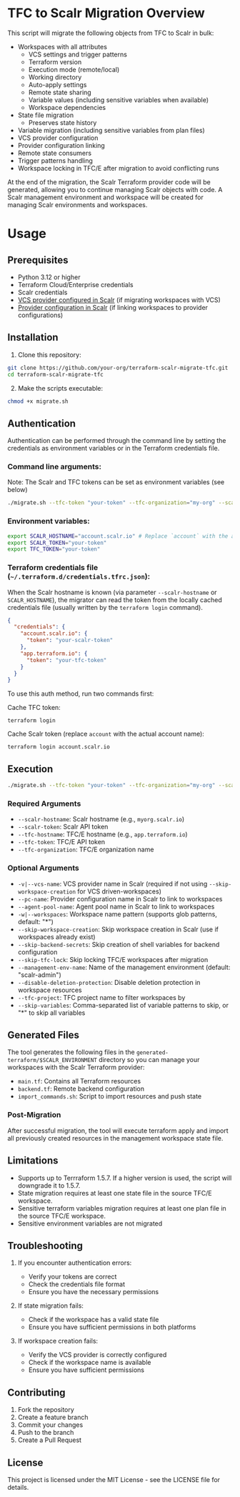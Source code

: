 # TFC to Scalr Migration Overview

This script will migrate the following objects from TFC to Scalr in bulk:
- Workspaces with all attributes
  - VCS settings and trigger patterns
  - Terraform version
  - Execution mode (remote/local)
  - Working directory
  - Auto-apply settings
  - Remote state sharing
  - Variable values (including sensitive variables when available)
  - Workspace dependencies
- State file migration
  - Preserves state history
- Variable migration (including sensitive variables from plan files)
- VCS provider configuration
- Provider configuration linking
- Remote state consumers
- Trigger patterns handling
- Workspace locking in TFC/E after migration to avoid conflicting runs

At the end of the migration, the Scalr Terraform provider code will be generated, allowing you to continue managing Scalr objects with code. A Scalr management environment and workspace will be created for managing Scalr environments and workspaces.

# Usage

## Prerequisites

- Python 3.12 or higher
- Terraform Cloud/Enterprise credentials
- Scalr credentials
- [VCS provider configured in Scalr](https://docs.scalr.io/docs/vcs-providers) (if migrating workspaces with VCS)
- [Provider configuration in Scalr](https://docs.scalr.io/docs/provider-configurations) (if linking workspaces to provider configurations)

## Installation

1. Clone this repository:
```bash
git clone https://github.com/your-org/terraform-scalr-migrate-tfc.git
cd terraform-scalr-migrate-tfc
```

2. Make the scripts executable:
```bash
chmod +x migrate.sh
```

## Authentication

Authentication can be performed through the command line by setting the credentials as environment variables or in the Terraform credentials file.

### Command line arguments:
Note: The Scalr and TFC tokens can be set as environment variables (see below)
```bash
./migrate.sh --tfc-token "your-token" --tfc-organization="my-org" --scalr-hostname "account.scalr.io" --scalr-token "your-token"
```

### Environment variables:
```bash
export SCALR_HOSTNAME="account.scalr.io" # Replace `account` with the actual account name
export SCALR_TOKEN="your-token"
export TFC_TOKEN="your-token"
```

### Terraform credentials file (`~/.terraform.d/credentials.tfrc.json`):

When the Scalr hostname is known (via parameter `--scalr-hostname` or `SCALR_HOSTNAME`), the migrator can read the token from the locally cached credentials file (usually written by the `terraform login` command).

```json
{
  "credentials": {
    "account.scalr.io": {
      "token": "your-scalr-token"
    },
    "app.terraform.io": {
      "token": "your-tfc-token"
    }
  }
}
```

To use this auth method, run two commands first:

Cache TFC token:

```shell
terraform login
```

Cache Scalr token (replace `account` with the actual account name):
```shell
terraform login account.scalr.io
```

## Execution

```bash
./migrate.sh --tfc-token "your-token" --tfc-organization="my-org" --scalr-hostname "your-account.scalr.io" --scalr-token "your-token"
```

### Required Arguments

- `--scalr-hostname`: Scalr hostname (e.g., `myorg.scalr.io`)
- `--scalr-token`: Scalr API token
- `--tfc-hostname`: TFC/E hostname (e.g., `app.terraform.io`)
- `--tfc-token`: TFC/E API token
- `--tfc-organization`: TFC/E organization name

### Optional Arguments

- `-v|--vcs-name`: VCS provider name in Scalr (required if not using `--skip-workspace-creation` for VCS driven-workspaces)
- `--pc-name`: Provider configuration name in Scalr to link to workspaces
- `--agent-pool-name`: Agent pool name in Scalr to link to workspaces
- `-w|--workspaces`: Workspace name pattern (supports glob patterns, default: "*")
- `--skip-workspace-creation`: Skip workspace creation in Scalr (use if workspaces already exist)
- `--skip-backend-secrets`: Skip creation of shell variables for backend configuration
- `--skip-tfc-lock`: Skip locking TFC/E workspaces after migration
- `--management-env-name`: Name of the management environment (default: "scalr-admin")
- `--disable-deletion-protection`: Disable deletion protection in workspace resources
- `--tfc-project`: TFC project name to filter workspaces by
- `--skip-variables`: Comma-separated list of variable patterns to skip, or "*" to skip all variables

## Generated Files

The tool generates the following files in the `generated-terraform/$SCALR_ENVIRONMENT` directory so you can manage your workspaces with the Scalr Terraform provider:

- `main.tf`: Contains all Terraform resources
- `backend.tf`: Remote backend configuration
- `import_commands.sh`: Script to import resources and push state

### Post-Migration

After successful migration, the tool will execute terraform apply and import all previously created resources in the management workspace state file.

## Limitations

- Supports up to Terrraform 1.5.7. If a higher version is used, the script will downgrade it to 1.5.7.
- State migration requires at least one state file in the source TFC/E workspace.
- Sensitive terraform variables migration requires at least one plan file in the source TFC/E workspace.
- Sensitive environment variables are not migrated

## Troubleshooting

1. If you encounter authentication errors:
   - Verify your tokens are correct
   - Check the credentials file format
   - Ensure you have the necessary permissions

2. If state migration fails:
   - Check if the workspace has a valid state file
   - Ensure you have sufficient permissions in both platforms

3. If workspace creation fails:
   - Verify the VCS provider is correctly configured
   - Check if the workspace name is available
   - Ensure you have sufficient permissions

## Contributing

1. Fork the repository
2. Create a feature branch
3. Commit your changes
4. Push to the branch
5. Create a Pull Request

## License

This project is licensed under the MIT License - see the LICENSE file for details.
